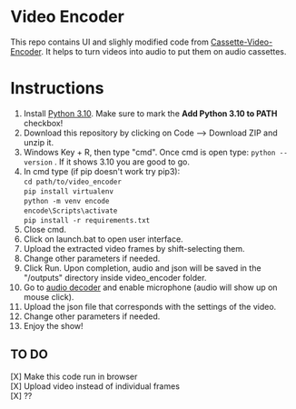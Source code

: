 # Video Encoder
This repo contains UI and slighly modified code from [Cassette-Video-Encoder](https://github.com/NuclearLighthouseStudios/Cassette-Video-Encoder). It helps to turn videos into audio to put them on audio cassettes.

# Instructions
1. Install [Python 3.10](https://www.python.org/downloads/release/python-3100/). Make sure to mark the **Add Python 3.10 to PATH** checkbox!
1. Download this repository by clicking on Code --> Download ZIP and unzip it.
2. Windows Key + R, then type "cmd". Once cmd is open type:
 `python --version` . If it shows 3.10 you are good to go.
3. In cmd type (if pip doesn't work try pip3):   
  `cd path/to/video_encoder`   
  `pip install virtualenv`  
  `python -m venv encode`  
  `encode\Scripts\activate`  
  `pip install -r requirements.txt`
4. Close cmd.
5. Click on launch.bat to open user interface.
6. Upload the extracted video frames by shift-selecting them. 
7. Change other parameters if needed.
8. Click Run. Upon completion, audio and json will be saved in the "/outputs" directory inside video_encoder folder.
9. Go to [audio decoder](https://tubular-meerkat-39b8cf.netlify.app/) and enable microphone (audio will show up on mouse click).
10. Upload the json file that corresponds with the settings of the video. 
11. Change other parameters if needed.
9. Enjoy the show!

## TO DO

[X] Make this code run in browser   
[X] Upload video instead of individual frames     
[X] ??  
